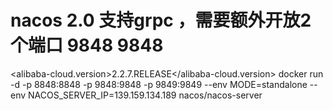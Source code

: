 # nacos 2.0 支持grpc ，需要额外开放2个端口  9848 9848
<alibaba-cloud.version>2.2.7.RELEASE</alibaba-cloud.version>
docker run -d   -p 8848:8848 -p 9848:9848 -p 9849:9849  --env MODE=standalone --env NACOS_SERVER_IP=139.159.134.189 nacos/nacos-server